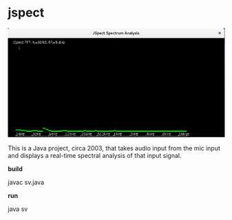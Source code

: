 # jspect

![arduspeedo](https://raw.githubusercontent.com/joshscurtis/jspect/master/docs/jspect.png)

This is a Java project, circa 2003, that takes audio input from the mic input and displays a real-time spectral analysis of that input signal.

**build**

javac sv.java

**run**

java sv


